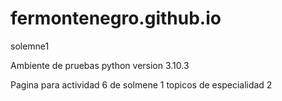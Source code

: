 # fermontenegro.github.io
solemne1

Ambiente de pruebas python version 3.10.3


Pagina para actividad 6 de solmene 1 topicos de especialidad 2